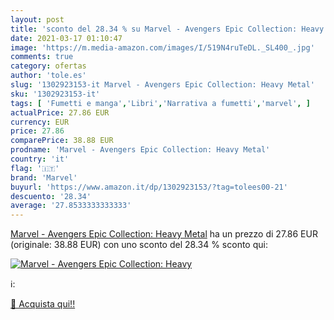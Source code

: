 ```yaml
---
layout: post
title: 'sconto del 28.34 % su Marvel - Avengers Epic Collection: Heavy  '
date: 2021-03-17 01:10:47
image: 'https://m.media-amazon.com/images/I/519N4ruTeDL._SL400_.jpg'
comments: true
category: ofertas
author: 'tole.es'
slug: '1302923153-it Marvel - Avengers Epic Collection: Heavy Metal'
sku: '1302923153-it'
tags: [ 'Fumetti e manga','Libri','Narrativa a fumetti','marvel', ]
actualPrice: 27.86 EUR
currency: EUR
price: 27.86
comparePrice: 38.88 EUR
prodname: 'Marvel - Avengers Epic Collection: Heavy Metal'
country: 'it'
flag: '🇮🇹'
brand: 'Marvel'
buyurl: 'https://www.amazon.it/dp/1302923153/?tag=tolees00-21'
descuento: '28.34'
average: '27.8533333333333'
---
```


[Marvel - Avengers Epic Collection: Heavy Metal](https://www.amazon.it/dp/1302923153/?tag=tolees00-21) ha un prezzo di 27.86 EUR (originale: 38.88 EUR) con uno sconto del 28.34 % sconto qui:

[![Marvel - Avengers Epic Collection: Heavy](https://m.media-amazon.com/images/I/519N4ruTeDL._SL400_.jpg)](https://www.amazon.it/dp/1302923153/?tag=tolees00-21)

ℹ️:


[🛒 Acquista qui!!](https://www.amazon.it/dp/1302923153/?tag=tolees00-21)
